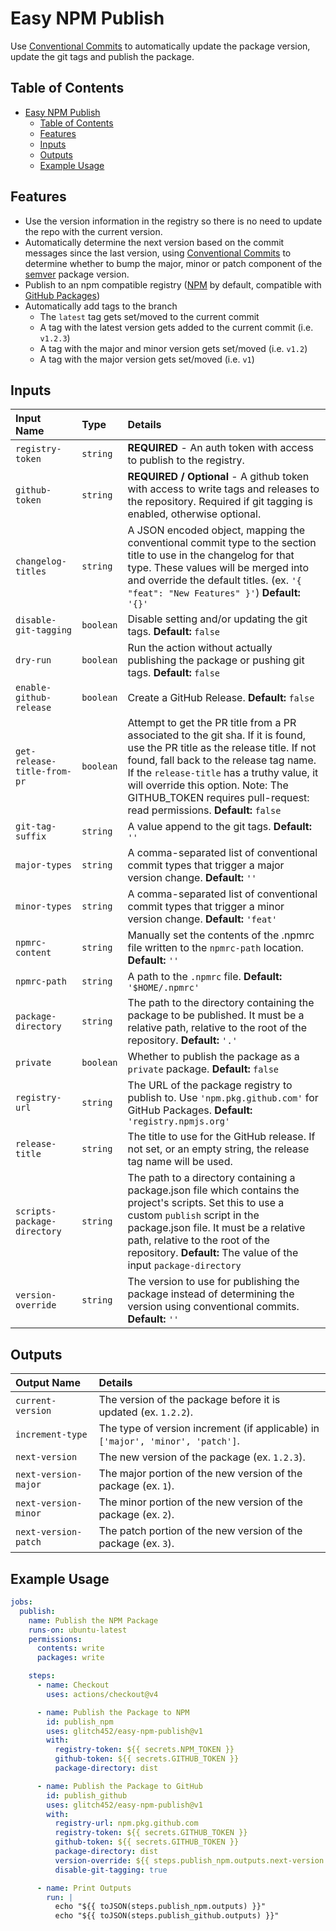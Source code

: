 # Easy NPM Publish

Use [Conventional Commits](https://www.conventionalcommits.org) to automatically update the package version, update the
git tags and publish the package.

## Table of Contents

- [Easy NPM Publish](#easy-npm-publish)
  - [Table of Contents](#table-of-contents)
  - [Features](#features)
  - [Inputs](#inputs)
  - [Outputs](#outputs)
  - [Example Usage](#example-usage)

## Features

- Use the version information in the registry so there is no need to update the repo with the current version.
- Automatically determine the next version based on the commit messages since the last version, using
  [Conventional Commits](https://www.conventionalcommits.org) to determine whether to bump the major, minor or patch
  component of the [semver](https://semver.org) package version.
- Publish to an npm compatible registry ([NPM](https://www.npmjs.com) by default, compatible with
  [GitHub Packages](https://docs.github.com/en/packages))
- Automatically add tags to the branch
  - The `latest` tag gets set/moved to the current commit
  - A tag with the latest version gets added to the current commit (i.e. `v1.2.3`)
  - A tag with the major and minor version gets set/moved (i.e. `v1.2`)
  - A tag with the major version gets set/moved (i.e. `v1`)

## Inputs

| Input Name                  | Type      | Details                                                                                                                                                                                                                                                                                                                                |
| :-------------------------- | :-------- | :------------------------------------------------------------------------------------------------------------------------------------------------------------------------------------------------------------------------------------------------------------------------------------------------------------------------------------- |
| `registry-token`            | `string`  | **REQUIRED** - An auth token with access to publish to the registry.                                                                                                                                                                                                                                                                   |
| `github-token`              | `string`  | **REQUIRED / Optional** - A github token with access to write tags and releases to the repository. Required if git tagging is enabled, otherwise optional.                                                                                                                                                                             |
| `changelog-titles`          | `string`  | A JSON encoded object, mapping the conventional commit type to the section title to use in the changelog for that type. These values will be merged into and override the default titles. (ex. `'{ "feat": "New Features" }'`) **Default:** `'{}'`                                                                                     |
| `disable-git-tagging`       | `boolean` | Disable setting and/or updating the git tags. **Default:** `false`                                                                                                                                                                                                                                                                     |
| `dry-run`                   | `boolean` | Run the action without actually publishing the package or pushing git tags. **Default:** `false`                                                                                                                                                                                                                                       |
| `enable-github-release`     | `boolean` | Create a GitHub Release. **Default:** `false`                                                                                                                                                                                                                                                                                          |
| `get-release-title-from-pr` | `boolean` | Attempt to get the PR title from a PR associated to the git sha. If it is found, use the PR title as the release title. If not found, fall back to the release tag name. If the `release-title` has a truthy value, it will override this option. Note: The GITHUB_TOKEN requires pull-request: read permissions. **Default:** `false` |
| `git-tag-suffix`            | `string`  | A value append to the git tags. **Default:** `''`                                                                                                                                                                                                                                                                                      |
| `major-types`               | `string`  | A comma-separated list of conventional commit types that trigger a major version change. **Default:** `''`                                                                                                                                                                                                                             |
| `minor-types`               | `string`  | A comma-separated list of conventional commit types that trigger a minor version change. **Default:** `'feat'`                                                                                                                                                                                                                         |
| `npmrc-content`             | `string`  | Manually set the contents of the .npmrc file written to the `npmrc-path` location. **Default:** `''`                                                                                                                                                                                                                                   |
| `npmrc-path`                | `string`  | A path to the `.npmrc` file. **Default:** `'$HOME/.npmrc'`                                                                                                                                                                                                                                                                             |
| `package-directory`         | `string`  | The path to the directory containing the package to be published. It must be a relative path, relative to the root of the repository. **Default:** `'.'`                                                                                                                                                                               |
| `private`                   | `boolean` | Whether to publish the package as a `private` package. **Default:** `false`                                                                                                                                                                                                                                                            |
| `registry-url`              | `string`  | The URL of the package registry to publish to. Use `'npm.pkg.github.com'` for GitHub Packages. **Default:** `'registry.npmjs.org'`                                                                                                                                                                                                     |
| `release-title`             | `string`  | The title to use for the GitHub release. If not set, or an empty string, the release tag name will be used.                                                                                                                                                                                                                            |
| `scripts-package-directory` | `string`  | The path to a directory containing a package.json file which contains the project's scripts. Set this to use a custom `publish` script in the package.json file. It must be a relative path, relative to the root of the repository. **Default:** The value of the input `package-directory`                                           |
| `version-override`          | `string`  | The version to use for publishing the package instead of determining the version using conventional commits. **Default:** `''`                                                                                                                                                                                                         |

## Outputs

| Output Name          | Details                                                                         |
| :------------------- | :------------------------------------------------------------------------------ |
| `current-version`    | The version of the package before it is updated (ex. `1.2.2`).                  |
| `increment-type`     | The type of version increment (if applicable) in `['major', 'minor', 'patch']`. |
| `next-version`       | The new version of the package (ex. `1.2.3`).                                   |
| `next-version-major` | The major portion of the new version of the package (ex. `1`).                  |
| `next-version-minor` | The minor portion of the new version of the package (ex. `2`).                  |
| `next-version-patch` | The patch portion of the new version of the package (ex. `3`).                  |

## Example Usage

```yaml
jobs:
  publish:
    name: Publish the NPM Package
    runs-on: ubuntu-latest
    permissions:
      contents: write
      packages: write

    steps:
      - name: Checkout
        uses: actions/checkout@v4

      - name: Publish the Package to NPM
        id: publish_npm
        uses: glitch452/easy-npm-publish@v1
        with:
          registry-token: ${{ secrets.NPM_TOKEN }}
          github-token: ${{ secrets.GITHUB_TOKEN }}
          package-directory: dist

      - name: Publish the Package to GitHub
        id: publish_github
        uses: glitch452/easy-npm-publish@v1
        with:
          registry-url: npm.pkg.github.com
          registry-token: ${{ secrets.GITHUB_TOKEN }}
          github-token: ${{ secrets.GITHUB_TOKEN }}
          package-directory: dist
          version-override: ${{ steps.publish_npm.outputs.next-version }}
          disable-git-tagging: true

      - name: Print Outputs
        run: |
          echo "${{ toJSON(steps.publish_npm.outputs) }}"
          echo "${{ toJSON(steps.publish_github.outputs) }}"
```
